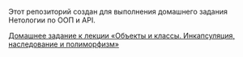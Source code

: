 Этот репозиторий создан для выполнения домашнего задания Нетологии по ООП и API.

[Домашнее задание к лекции «Объекты и классы. Инкапсуляция, наследование и полиморфизм»](https://github.com/netology-code/py-homeworks-basic/tree/master/6.classes)